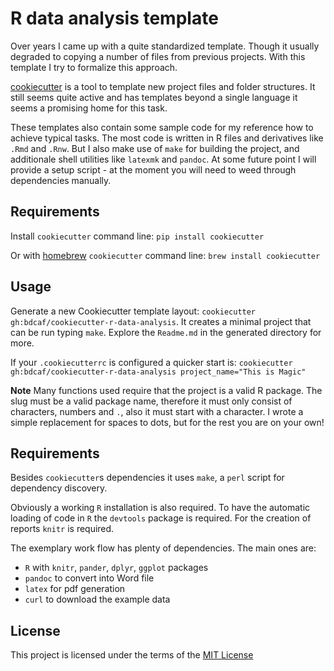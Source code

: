 R data analysis template
========================

Over years I came up with a quite standardized template. Though it usually degraded to copying a number of files from previous projects.  With this template I try to formalize this approach.

[cookiecutter](https://github.com/audreyr/cookiecutter) is a tool to template new project files and folder structures.  It still seems quite active and has templates beyond a single language it seems a promising home for this task.

These templates also contain some sample code for my reference how to achieve typical tasks.  The most code is written in R files and derivatives like `.Rmd` and `.Rnw`.  But I also make use of `make` for building the project, and additionale shell utilities like `latexmk` and `pandoc`.  At some future point I will provide a setup script - at the moment you will need to weed through dependencies manually.


Requirements
------------
Install `cookiecutter` command line: `pip install cookiecutter`

Or with [homebrew](https://brew.sh/) `cookiecutter` command line: `brew install cookiecutter`

Usage
-----
Generate a new Cookiecutter template layout: `cookiecutter gh:bdcaf/cookiecutter-r-data-analysis`.
It creates a minimal project that can be run typing `make`.
Explore the `Readme.md` in the generated directory for more.  

If your `.cookiecutterrc` is configured a quicker start is:
 `cookiecutter gh:bdcaf/cookiecutter-r-data-analysis project_name="This is Magic"`

**Note**
Many functions used require that the project is a valid R package.
The slug must be a valid package name, therefore it must only consist of characters, numbers and `.`, also it must start with a character.
I wrote a simple replacement for spaces to dots, but for the rest you are on your own!


Requirements
------------

Besides `cookiecutter`s dependencies it uses `make`, a `perl` script for dependency discovery. 

Obviously a working `R` installation is also required.
To have the automatic loading of code in `R` the `devtools` package is required. 
For the creation of reports `knitr` is required.

The exemplary work flow has plenty of dependencies. The main ones are:
 - `R` with `knitr`, `pander`, `dplyr`, `ggplot` packages
 - `pandoc` to convert into Word file
 - `latex` for pdf generation
 - `curl` to download the example data


License
-------
This project is licensed under the terms of the [MIT License](/LICENSE)
